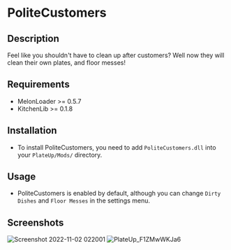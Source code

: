 # PoliteCustomers

## Description

Feel like you shouldn't have to clean up after customers?
Well now they will clean their own plates, and floor messes!

## Requirements

- MelonLoader >= 0.5.7
- KitchenLib >= 0.1.8

## Installation

- To install PoliteCustomers, you need to add `PoliteCustomers.dll` into your `PlateUp/Mods/` directory.

## Usage

- PoliteCustomers is enabled by default, although you can change `Dirty Dishes` and `Floor Messes` in the settings menu.

## Screenshots

![Screenshot 2022-11-02 022001](https://user-images.githubusercontent.com/20834597/199271706-f894df69-2a39-4d16-a0a1-7b9a5d2c3a1a.png)
![PlateUp_F1ZMwWKJa6](https://user-images.githubusercontent.com/20834597/199271719-d8884fcb-83ba-4fd9-b940-b47526aa97b0.gif)
